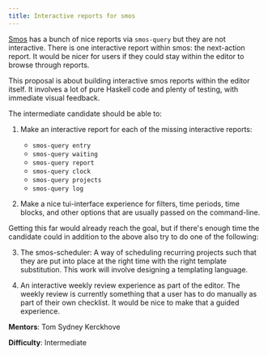 ```yaml
---
title: Interactive reports for smos
---
```



[Smos](https://smos.cs-syd.eu) has a bunch of nice reports via `smos-query`
but they are not interactive.
There is one interactive report within smos: the next-action report.
It would be nicer for users if they could stay within the editor to browse
through reports.

This proposal is about building interactive smos reports within the editor itself.
It involves a lot of pure Haskell code and plenty of testing, with immediate visual feedback.

The intermediate candidate should be able to:

1.  Make an interactive report for each of the missing interactive reports:
    - `smos-query entry`
    - `smos-query waiting`
    - `smos-query report`
    - `smos-query clock`
    - `smos-query projects`
    - `smos-query log`

2. Make a nice tui-interface experience for filters, time periods, time blocks, and other options that are usually passed on the command-line.

Getting this far would already reach the goal, but if there's enough time the
candidate could in addition to the above also try to do one of the following:

3. The smos-scheduler: A way of scheduling recurring projects such that they are
   put into place at the right time with the right template substitution.
   This work will involve designing a templating language.

4. An interactive weekly review experience as part of the editor.
   The weekly review is currently something that a user has to do manually
   as part of their own checklist. It would be nice to make that a guided experience.

**Mentors**: Tom Sydney Kerckhove

**Difficulty**: Intermediate
